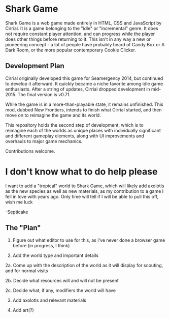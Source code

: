 # Shark Game

Shark Game is a web game made entirely in HTML, CSS and JavaScript by Cirrial. It is a game belonging to the "idle" or "incremental" genre. It does not require constant player attention, and can progress while the player does other things before returning to it. This isn't in any way a new or pioneering concept - a lot of people have probably heard of Candy Box or A Dark Room, or the more popular contemporary Cookie Clicker.

## Development Plan

Cirrial originally developed this game for Seamergency 2014, but continued to develop it afterward. It quickly became a niche favorite among idle game enthusiasts. After a string of updates, Cirrial dropped development in mid-2015. The final version is v0.71.

While the game is in a more-than-playable state, it remains unfinished. This mod, dubbed New Frontiers, intends to finish what Cirrial started, and then move on to reimagine the game and its world.

This repository holds the second step of development, which is to reimagine each of the worlds as unique places with individually significant and different gameplay elements, along with UI improvements and overhauls to major game mechanics.

Contributions welcome.



# I don't know what to do help please

I want to add a "tropical" world to Shark Game, which will likely add axolotls as the new species as well as new materials, as my contribution to a game I fell in love with years ago. Only time will tell if I will be able to pull this off, wish me luck 

-Septicake

## The "Plan"

1. Figure out what editor to use for this, as I've never done a browser game before (in progress, I think)

2. Add the world type and important details

2a. Come up with the description of the world as it will display for scouting, and for normal visits

2b. Decide what resources will and will not be present

2c. Decide what, if any, modifiers the world will have

3. Add axolotls and relevant materials

4. Add art(?)
